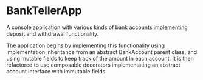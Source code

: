 # BankTellerApp
A console application with various kinds of bank accounts implementing deposit and withdrawal functionality. 

The application begins by implementing this functionality using implementation inheritance from an abstract BankAccount parent class, and using mutable fields to keep track of the amount in each account. It is then refactored to use composable decorators implementating an abstract account interface with immutable fields.
